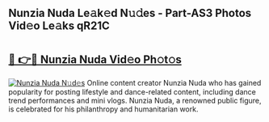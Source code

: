 ## Nunzia Nuda Le𝚊k𝚎d N𝚞𝚍es - Part-AS3 Photos Vid𝚎o Le𝚊ks qR21C

# <h2><a href="http://fbdr9m.evod.top/?m=Nunzia+Nuda">🔗 👉🔴 Nunzia Nuda Vid𝚎o Ph𝚘t𝚘s</a></h2>

[![Nunzia Nuda N𝚞d𝚎s](https://i.imgur.com/8V9OHl7.gif)](http://fbdr9m.evod.top/?m=Nunzia+Nuda)
Online content creator Nunzia Nuda who has gained popularity for posting lifestyle and dance-related content, including dance trend performances and mini vlogs. Nunzia Nuda, a renowned public figure, is celebrated for his philanthropy and humanitarian work. 
